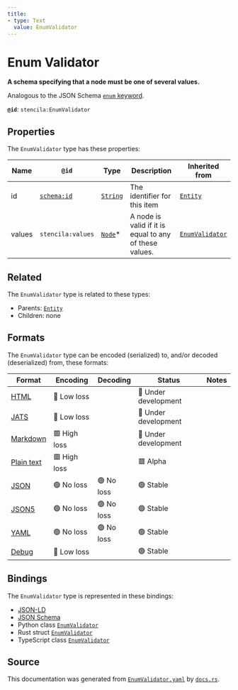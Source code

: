 ```yaml
---
title:
- type: Text
  value: EnumValidator
---
```


# Enum Validator

**A schema specifying that a node must be one of several values.**

Analogous to the JSON Schema [`enum` keyword](https://json-schema.org/draft/2019-09/json-schema-validation.html#rfc.section.6.1.2).

**`@id`**: `stencila:EnumValidator`

## Properties

The `EnumValidator` type has these properties:

| Name   | `@id`                                | Type                                                               | Description                                            | Inherited from                                                                    |
| ------ | ------------------------------------ | ------------------------------------------------------------------ | ------------------------------------------------------ | --------------------------------------------------------------------------------- |
| id     | [`schema:id`](https://schema.org/id) | [`String`](https://stencila.dev/docs/reference/schema/data/string) | The identifier for this item                           | [`Entity`](https://stencila.dev/docs/reference/schema/other/entity)               |
| values | `stencila:values`                    | [`Node`](https://stencila.dev/docs/reference/schema/other/node)*   | A node is valid if it is equal to any of these values. | [`EnumValidator`](https://stencila.dev/docs/reference/schema/data/enum-validator) |

## Related

The `EnumValidator` type is related to these types:

- Parents: [`Entity`](https://stencila.dev/docs/reference/schema/other/entity)
- Children: none

## Formats

The `EnumValidator` type can be encoded (serialized) to, and/or decoded (deserialized) from, these formats:

| Format                                                           | Encoding       | Decoding     | Status                 | Notes |
| ---------------------------------------------------------------- | -------------- | ------------ | ---------------------- | ----- |
| [HTML](https://stencila.dev/docs/reference/formats/{name})       | 🔷 Low loss     |              | 🚧 Under development    |       |
| [JATS](https://stencila.dev/docs/reference/formats/{name})       | 🔷 Low loss     |              | 🚧 Under development    |       |
| [Markdown](https://stencila.dev/docs/reference/formats/{name})   | 🟥 High loss    |              | 🚧 Under development    |       |
| [Plain text](https://stencila.dev/docs/reference/formats/{name}) | 🟥 High loss    |              | 🟥 Alpha                |       |
| [JSON](https://stencila.dev/docs/reference/formats/{name})       | 🟢 No loss      | 🟢 No loss    | 🟢 Stable               |       |
| [JSON5](https://stencila.dev/docs/reference/formats/{name})      | 🟢 No loss      | 🟢 No loss    | 🟢 Stable               |       |
| [YAML](https://stencila.dev/docs/reference/formats/{name})       | 🟢 No loss      | 🟢 No loss    | 🟢 Stable               |       |
| [Debug](https://stencila.dev/docs/reference/formats/{name})      | 🔷 Low loss     |              | 🟢 Stable               |       |

## Bindings

The `EnumValidator` type is represented in these bindings:

- [JSON-LD](https://stencila.dev/EnumValidator.jsonld)
- [JSON Schema](https://stencila.dev/EnumValidator.schema.json)
- Python class [`EnumValidator`](https://github.com/stencila/stencila/blob/main/python/stencila/types/enum_validator.py)
- Rust struct [`EnumValidator`](https://github.com/stencila/stencila/blob/main/rust/schema/src/types/enum_validator.rs)
- TypeScript class [`EnumValidator`](https://github.com/stencila/stencila/blob/main/typescript/src/types/EnumValidator.ts)

## Source

This documentation was generated from [`EnumValidator.yaml`](https://github.com/stencila/stencila/blob/main/schema/EnumValidator.yaml) by [`docs.rs`](https://github.com/stencila/stencila/blob/main/rust/schema-gen/src/docs.rs).